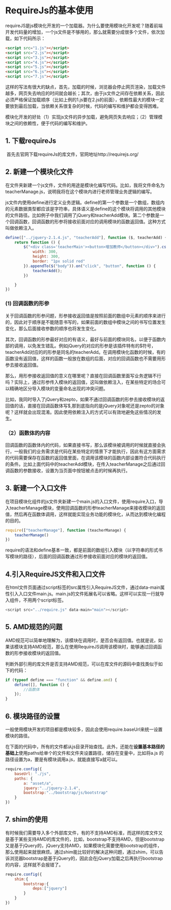 # RequireJs的基本使用
​	requireJS是js模块化开发的一个加载器。为什么要使用模块化开发呢？随着前端开发代码量的增加，一个js文件是不够用的，那么就需要分成很多个文件，依次加载，如下代码所示：

```html
<script src="1.js"></script>
<script src="2.js"></script>
<script src="3.js"></script>
<script src="4.js"></script>
<script src="5.js"></script>
<script src="6.js"></script>
<script src="7.js"></script>
```

​	这样的写法有很大的缺点，首先，加载的时候，浏览器会停止网页渲染，加载文件越多，网页失去响应的时间就会越长；其次，由于js文件之间存在依赖关系，因此必须严格保证加载顺序（比如上例的1.js要在2.js的前面），依赖性最大的模块一定要放到最后加载，当依赖关系很复杂的时候，代码的编写和维护都会变得困难。

​	模块化开发的好处（1）实现js文件的异步加载，避免网页失去响应；（2）管理模块之间的依赖性，便于代码的编写和维护。

## 1. 下载requireJs

​	首先去官网下载requireJs的库文件，官网地址http://requirejs.org/

## 2. 新建一个模块化文件

​	在文件夹新建一个js文件，文件的用途是模块化编写代码。比如，我将文件命名为teacherManage.js，说明我将在这个模块内进行老师管理业务逻辑的编写。

​	js文件内使用define进行定义业务逻辑。define的第一个参数是一个数组，数组内的元素数据类型都应该是字符串，具体语义是define的这个模块将调用的其他模块的文件路径。比如例子中我们调用了jQuery和teacherAdd模块。第二个参数是一个回调函数，回调函数的形参将接收前面对应的调用模块的函数返回值。这种方式叫做依赖注入。

```Javascript
define(["../jquery-2.1.4.js", "teacherAdd"], function ($, teacherAdd) {
    return function () {
        $("<div class='teacherMain'><button>增加教师</button></div>").css({
            width: 300,
            height: 300,
            border: "1px solid red"
        }).appendTo($("body")).on("click", "button", function () {
            teacherAdd();
        })

    }
})
```

### (1) 回调函数的形参

​	关于回调函数的形参问题，形参接收返回值是按照前面的数组中元素的顺序来进行的，因此对于顺序是不能随意书写的，如果前面的数组中模块之间的书写位置发生变化，那么后面接收参数的顺序也将发生变化。

​	其次，回调函数的形参最好对应的有语义，最好与前面的模块同名，以便于函数内部的调用，以免发生错乱。例如jQuery的对应的形参是该插件特有的$符号，teacherAdd对应的的形参是同名的teacherAdd。在调用模块化函数的时候，有的函数没有返回值，这样的函数一般放在数组的后面，对应的回调函数也不需要用形参去接收返回值。

​	那么，用形参接收返回值的意义在哪里呢？直接在回调函数里面写业务逻辑不行吗？实际上，通过形参传入模块的返回值，这叫做依赖注入，在某些特定的场合可以精确地区分导入模块的变量命名出现的冲突问题。

​	比如，我同时导入了jQuery和zepto，如果不通过回调函数的形参去接收模块的返回值的话，直接在回调函数体写$,那到底指向的是jQuery对象呢还是zepto的对象呢？这样就会出现混淆。因此使用依赖注入的方式可以有效地避免这些情况的发生。

### （2）函数体的内容

​	回调函数的函数体内的代码，如果直接书写，那么该模块被调用的时候就直接会执行，一般我们的业务需求是代码在某些特定的情景下才能执行，因此有这方面需求的代码需要保存在函数的返回值里面，在调用该模块的函数内部设置符合代码执行的条件。比如上面代码中的teacherAdd模块，在传入teacherManage之后通过回调函数的参数接收，设置为当页面中按钮被点击的时候再执行。

## 3. 新建一个入口文件

在项目模块化组件的js文件夹新建一个main.js的入口文件，使用require入口，导入teacherManage模块，使用回调函数的形参teacherManage来接收模块的返回值，然后再在函数体调用，这样就能实现业务功能的模块化，从而达到模块化编程的目的。

```javascript
require(["teacherManage"], function (teacherManage) {
    teacherManage()
})
```

​	require的语法和define基本一致，都是前面的数组引入模块（以字符串的形式书写模块的路径），后面的回调函数通过形参接收前面对应的模块的返回值。

## 4.引入RequireJS文件和入口文件 

​	在html文件页面通过script标签的src属性引入RequireJS文件，通过data-main属性引入入口文件main.js。main.js的文件拓展名可以省略。这样可以实现一行就导入组件，不用两个script标签。

```javascript
<script src="../require.js" data-main="main"></script>
```

## 5. AMD规范的问题 

​	AMD规范可以简单地理解为，该模块在调用时，是否会有返回值。也就是说，如果该模块支持AMD规范，那么在使用RequireJS调用该模块时，能够通过回调函数的形参接收模块的返回值。

​	判断外部引用的库文件是否支持AMD规范，可以在库文件的源码中查找类似于如下的代码：

```javascript
if (typeof define === "function" && define.amd) {
    define([], function () {
        //函数体
    });
}
```
## 6. 模块路径的设置

​	一般使用模块开发的项目都是模块较多，因此会使用require.baseUrl来统一设置模块的路径。

在下面的代码中，所有的文件都从js目录开始查找。此外，还能在**设置基本路径的基础上**使用paths给单个的文件和文件夹设置路径，储存在变量中，比如将a.js 的路径设置为a，要是有模块调用a.js，就能直接写a就可以。

```javascript
require.config({
    baseUrl: "./js",
    paths: {
        a: "asset/a",
        jquery:"../jquery-2.1.4",
        bootstrap:"../bootstrap/js/bootstrap"
    }
})
```

## 7. shim的使用

​	有时候我们需要导入多个外部库文件，有的不支持AMD标准，而这样的库文件又是基于某些支持AMD的库文件的，比如，bootstrap不支持AMD，但是bootstrap又是基于jQuery的，jQuery支持AMD，如果模块化需要使用bootstrap的组件，那么使用起来就很麻烦。通过shim能比较好的解决这种问题，通过shim，可以告诉浏览器bootstrap是基于jQuery的，因此会在jQuery加载之后再执行bootstrap的内容，这样就不会报错了。

```javascript
require.config({
    shim:{
        bootstrap:{
            deps:["jquery"]
        }
    }
})
```

